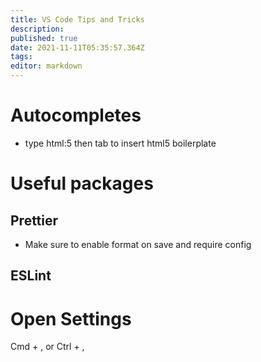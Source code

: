 ```yaml
---
title: VS Code Tips and Tricks
description: 
published: true
date: 2021-11-11T05:35:57.364Z
tags: 
editor: markdown
---
```


# Autocompletes
* type html:5 then tab to insert html5 boilerplate

# Useful packages
## Prettier
* Make sure to enable format on save and require config
## ESLint
# Open Settings
Cmd + , or Ctrl + , 